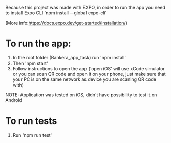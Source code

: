 Because this project was made with EXPO, in order to run the app you need to install Expo CLI 'npm install --global expo-cli'

(More info:https://docs.expo.dev/get-started/installation/)

# To run the app:

1. In the root folder (Bankera_app_task) run 'npm install'
2. Then 'npm start'
3. Follow instructions to open the app ('open iOS' will use xCode simulator or you can scan QR code and open it on your phone, just make sure that your PC is on the same network as device you are scaning QR code with)

NOTE: Application was tested on iOS, didn't have possibility to test it on Android

# To run tests

1. Run 'npm run test'
